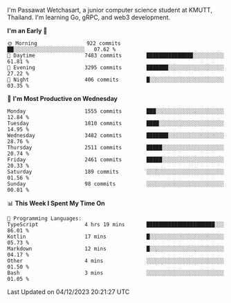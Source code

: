 
I'm Passawat Wetchasart, a junior computer science student at KMUTT, Thailand. I'm learning Go, gRPC, and web3 development.



<!--START_SECTION:waka-->
**I'm an Early 🐤** 

```text
🌞 Morning                922 commits         ██░░░░░░░░░░░░░░░░░░░░░░░   07.62 % 
🌆 Daytime                7483 commits        ███████████████░░░░░░░░░░   61.81 % 
🌃 Evening                3295 commits        ███████░░░░░░░░░░░░░░░░░░   27.22 % 
🌙 Night                  406 commits         █░░░░░░░░░░░░░░░░░░░░░░░░   03.35 % 
```
📅 **I'm Most Productive on Wednesday** 

```text
Monday                   1555 commits        ███░░░░░░░░░░░░░░░░░░░░░░   12.84 % 
Tuesday                  1810 commits        ████░░░░░░░░░░░░░░░░░░░░░   14.95 % 
Wednesday                3482 commits        ███████░░░░░░░░░░░░░░░░░░   28.76 % 
Thursday                 2511 commits        █████░░░░░░░░░░░░░░░░░░░░   20.74 % 
Friday                   2461 commits        █████░░░░░░░░░░░░░░░░░░░░   20.33 % 
Saturday                 189 commits         ░░░░░░░░░░░░░░░░░░░░░░░░░   01.56 % 
Sunday                   98 commits          ░░░░░░░░░░░░░░░░░░░░░░░░░   00.81 % 
```


📊 **This Week I Spent My Time On** 

```text
💬 Programming Languages: 
TypeScript               4 hrs 19 mins       ██████████████████████░░░   86.01 % 
Kotlin                   17 mins             █░░░░░░░░░░░░░░░░░░░░░░░░   05.73 % 
Markdown                 12 mins             █░░░░░░░░░░░░░░░░░░░░░░░░   04.17 % 
Other                    4 mins              ░░░░░░░░░░░░░░░░░░░░░░░░░   01.50 % 
Bash                     3 mins              ░░░░░░░░░░░░░░░░░░░░░░░░░   01.05 % 
```


 Last Updated on 04/12/2023 20:21:27 UTC
<!--END_SECTION:waka-->

<!--
**markpassawat/markpassawat** is a ✨ _special_ ✨ repository because its `README.md` (this file) appears on your GitHub profile.

Here are some ideas to get you started:

- 🔭 I’m currently working on ...
- 🌱 I’m currently learning ...
- 👯 I’m looking to collaborate on ...
- 🤔 I’m looking for help with ...
- 💬 Ask me about ...
- 📫 How to reach me: ...
- 😄 Pronouns: He/Him
- ⚡ Fun fact: ...
-->
